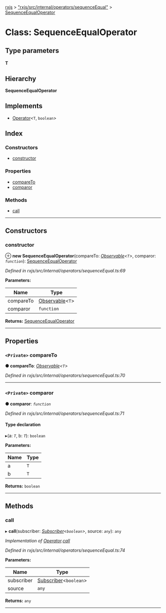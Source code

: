 [rxjs](../README.md) > ["rxjs/src/internal/operators/sequenceEqual"](../modules/_rxjs_src_internal_operators_sequenceequal_.md) > [SequenceEqualOperator](../classes/_rxjs_src_internal_operators_sequenceequal_.sequenceequaloperator.md)

# Class: SequenceEqualOperator

## Type parameters
#### T 
## Hierarchy

**SequenceEqualOperator**

## Implements

* [Operator](../interfaces/_rxjs_src_internal_operator_.operator.md)<`T`, `boolean`>

## Index

### Constructors

* [constructor](_rxjs_src_internal_operators_sequenceequal_.sequenceequaloperator.md#constructor)

### Properties

* [compareTo](_rxjs_src_internal_operators_sequenceequal_.sequenceequaloperator.md#compareto)
* [comparor](_rxjs_src_internal_operators_sequenceequal_.sequenceequaloperator.md#comparor)

### Methods

* [call](_rxjs_src_internal_operators_sequenceequal_.sequenceequaloperator.md#call)

---

## Constructors

<a id="constructor"></a>

###  constructor

⊕ **new SequenceEqualOperator**(compareTo: *[Observable](_rxjs_src_internal_observable_.observable.md)<`T`>*, comparor: *`function`*): [SequenceEqualOperator](_rxjs_src_internal_operators_sequenceequal_.sequenceequaloperator.md)

*Defined in rxjs/src/internal/operators/sequenceEqual.ts:69*

**Parameters:**

| Name | Type |
| ------ | ------ |
| compareTo | [Observable](_rxjs_src_internal_observable_.observable.md)<`T`> |
| comparor | `function` |

**Returns:** [SequenceEqualOperator](_rxjs_src_internal_operators_sequenceequal_.sequenceequaloperator.md)

___

## Properties

<a id="compareto"></a>

### `<Private>` compareTo

**● compareTo**: *[Observable](_rxjs_src_internal_observable_.observable.md)<`T`>*

*Defined in rxjs/src/internal/operators/sequenceEqual.ts:70*

___
<a id="comparor"></a>

### `<Private>` comparor

**● comparor**: *`function`*

*Defined in rxjs/src/internal/operators/sequenceEqual.ts:71*

#### Type declaration
▸(a: *`T`*, b: *`T`*): `boolean`

**Parameters:**

| Name | Type |
| ------ | ------ |
| a | `T` |
| b | `T` |

**Returns:** `boolean`

___

## Methods

<a id="call"></a>

###  call

▸ **call**(subscriber: *[Subscriber](_rxjs_src_internal_subscriber_.subscriber.md)<`boolean`>*, source: *`any`*): `any`

*Implementation of [Operator](../interfaces/_rxjs_src_internal_operator_.operator.md).[call](../interfaces/_rxjs_src_internal_operator_.operator.md#call)*

*Defined in rxjs/src/internal/operators/sequenceEqual.ts:74*

**Parameters:**

| Name | Type |
| ------ | ------ |
| subscriber | [Subscriber](_rxjs_src_internal_subscriber_.subscriber.md)<`boolean`> |
| source | `any` |

**Returns:** `any`

___

